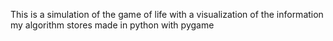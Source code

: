 This is a simulation of the game of life with a visualization of the information my algorithm stores made in python with pygame
